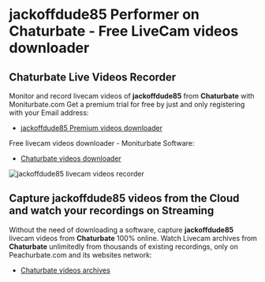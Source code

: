# jackoffdude85 Performer on Chaturbate - Free LiveCam videos downloader

## Chaturbate Live Videos Recorder

Monitor and record livecam videos of **jackoffdude85** from **Chaturbate** with Moniturbate.com
Get a premium trial for free by just and only registering with your Email address:
* [jackoffdude85 Premium videos downloader](https://moniturbate.com/request-demo-licence-key.html)

Free livecam videos downloader - Moniturbate Software:
* [Chaturbate videos downloader](https://moniturbate.com/moniturbate-download-software.html)

![jackoffdude85 livecam videos recorder](https://peachurnet.com/templates/moniturbate-software.png)


## Capture jackoffdude85 videos from the Cloud and watch your recordings on Streaming

Without the need of downloading a software, capture **jackoffdude85** livecam videos from **Chaturbate** 100% online.
Watch Livecam archives from **Chaturbate** unlimitedly from thousands of existing recordings, only on Peachurbate.com and its websites network:
* [Chaturbate videos archives](https://peachurnet.com/)